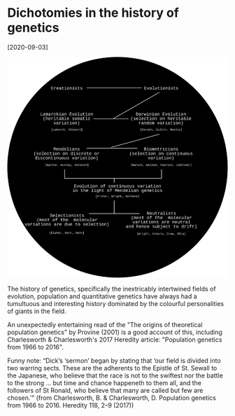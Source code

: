 # Dichotomies in the history of genetics

[2020-09-03]

![](/img/2020-09-03-b.png)

The history of genetics, specifically the inextricably intertwined fields of evolution, population and quantitative genetics have always had a tumultuous and interesting history dominated by the colourful personalities of giants in the field.

An unexpectedly entertaining read of the "The origins of theoretical population genetics" by Provine (2001) is a good account of this, including Charlesworth & Charlesworth's 2017 Heredity article: "Population genetics from 1966 to 2016".

Funny note:
“Dick’s ‘sermon’ began by stating that ‘our field is divided into two warring sects. These are the adherents to the Epistle of St. Sewall to the Japanese, who believe that the race is not to the swiftest nor the battle to the strong ... but time and chance happeneth to them all, and the followers of St Ronald, who believe that many are called but few are chosen.’" (from Charlesworth, B. & Charlesworth, D. Population genetics from 1966 to 2016. Heredity 118, 2–9 (2017))